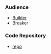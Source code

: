 ### Audience
* [Builder](#)
* [Breaker](#)

### Code Repository
* [repo](https://github.com/bakalor/seeker)


